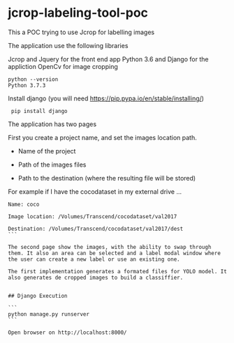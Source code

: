 # jcrop-labeling-tool-poc
This a POC trying to use Jcrop for labelling images

The application use the following libraries

Jcrop and Jquery for the front end app
Python 3.6 and Django for the appliction
OpenCv for image cropping


```
python --version
Python 3.7.3
```

Install django (you will need https://pip.pypa.io/en/stable/installing/)
```
 pip install django
```

The application has two pages

First you create a project name, and set the images location path.

- Name of the project

- Path of the images files

- Path to the destination (where the resulting file will be stored)


For example if I have the cocodataset in my external drive ...
````
Name: coco

Image location: /Volumes/Transcend/cocodataset/val2017

Destination: /Volumes/Transcend/cocodataset/val2017/dest
```

The second page show the images, with the ability to swap through them. It also an area can be selected and a label modal window where the user can create a new label or use an existing one.

The first implementation generates a formated files for YOLO model. It also generates de cropped images to build a classiffier.


## Django Execution

```
python manage.py runserver
```

Open browser on http://localhost:8000/
